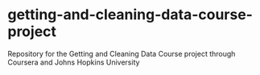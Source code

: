 # getting-and-cleaning-data-course-project
Repository for the Getting and Cleaning Data Course project through Coursera and Johns Hopkins University
